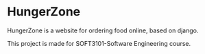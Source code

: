 # HungerZone

HungerZone is a website for ordering food online, based on django. 

This project is made for SOFT3101-Software Engineering course.
